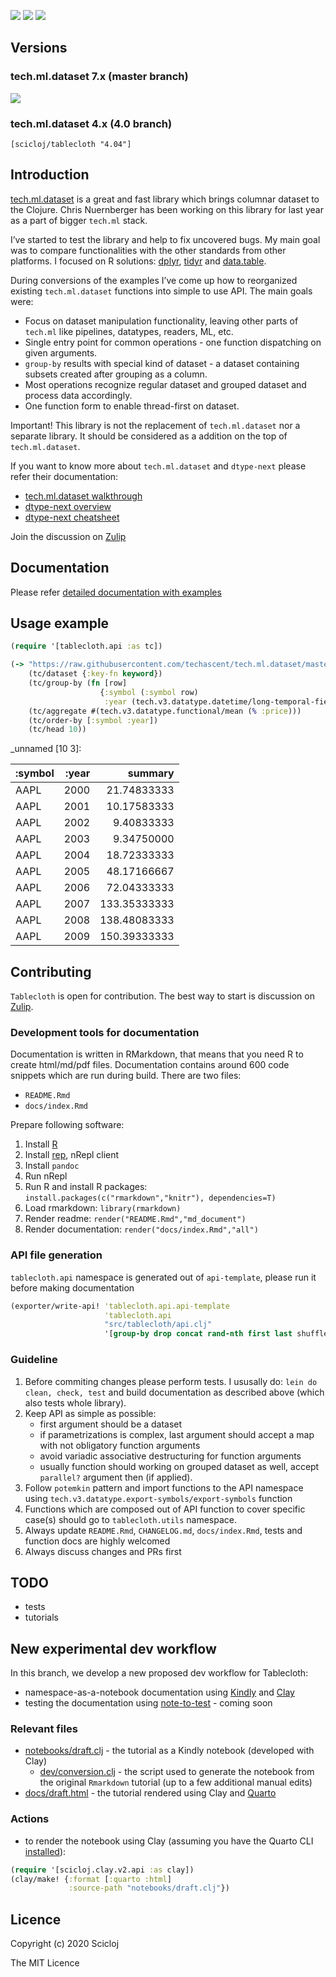 [![](https://img.shields.io/clojars/v/scicloj/tablecloth)](https://clojars.org/scicloj/tablecloth)
[![](https://api.travis-ci.org/scicloj/tablecloth.svg?branch=master)](https://travis-ci.org/github/scicloj/tablecloth)
[![](https://img.shields.io/badge/zulip-discussion-yellowgreen)](https://clojurians.zulipchat.com/#narrow/stream/236259-tech.2Eml.2Edataset.2Edev/topic/api)

## Versions

### tech.ml.dataset 7.x (master branch)

[![](https://img.shields.io/clojars/v/scicloj/tablecloth)](https://clojars.org/scicloj/tablecloth)

### tech.ml.dataset 4.x (4.0 branch)

`[scicloj/tablecloth "4.04"]`

## Introduction

[tech.ml.dataset](https://github.com/techascent/tech.ml.dataset) is a
great and fast library which brings columnar dataset to the Clojure.
Chris Nuernberger has been working on this library for last year as a
part of bigger `tech.ml` stack.

I’ve started to test the library and help to fix uncovered bugs. My main
goal was to compare functionalities with the other standards from other
platforms. I focused on R solutions:
[dplyr](https://dplyr.tidyverse.org/),
[tidyr](https://tidyr.tidyverse.org/) and
[data.table](https://rdatatable.gitlab.io/data.table/).

During conversions of the examples I’ve come up how to reorganized
existing `tech.ml.dataset` functions into simple to use API. The main
goals were:

-   Focus on dataset manipulation functionality, leaving other parts of
    `tech.ml` like pipelines, datatypes, readers, ML, etc.
-   Single entry point for common operations - one function dispatching
    on given arguments.
-   `group-by` results with special kind of dataset - a dataset
    containing subsets created after grouping as a column.
-   Most operations recognize regular dataset and grouped dataset and
    process data accordingly.
-   One function form to enable thread-first on dataset.

Important! This library is not the replacement of `tech.ml.dataset` nor
a separate library. It should be considered as a addition on the top of
`tech.ml.dataset`.

If you want to know more about `tech.ml.dataset` and `dtype-next` please
refer their documentation:

-   [tech.ml.dataset
    walkthrough](https://techascent.github.io/tech.ml.dataset/walkthrough.html)
-   [dtype-next
    overview](https://cnuernber.github.io/dtype-next/overview.html)
-   [dtype-next
    cheatsheet](https://cnuernber.github.io/dtype-next/cheatsheet.html)

Join the discussion on
[Zulip](https://clojurians.zulipchat.com/#narrow/stream/236259-tech.2Eml.2Edataset.2Edev/topic/api)

## Documentation

Please refer [detailed documentation with
examples](https://scicloj.github.io/tablecloth/index.html)

## Usage example

``` clojure
(require '[tablecloth.api :as tc])
```

``` clojure
(-> "https://raw.githubusercontent.com/techascent/tech.ml.dataset/master/test/data/stocks.csv"
    (tc/dataset {:key-fn keyword})
    (tc/group-by (fn [row]
                    {:symbol (:symbol row)
                     :year (tech.v3.datatype.datetime/long-temporal-field :years (:date row))}))
    (tc/aggregate #(tech.v3.datatype.functional/mean (% :price)))
    (tc/order-by [:symbol :year])
    (tc/head 10))
```

\_unnamed \[10 3\]:

| :symbol | :year |      summary |
|---------|------:|-------------:|
| AAPL    |  2000 |  21.74833333 |
| AAPL    |  2001 |  10.17583333 |
| AAPL    |  2002 |   9.40833333 |
| AAPL    |  2003 |   9.34750000 |
| AAPL    |  2004 |  18.72333333 |
| AAPL    |  2005 |  48.17166667 |
| AAPL    |  2006 |  72.04333333 |
| AAPL    |  2007 | 133.35333333 |
| AAPL    |  2008 | 138.48083333 |
| AAPL    |  2009 | 150.39333333 |

## Contributing

`Tablecloth` is open for contribution. The best way to start is
discussion on
[Zulip](https://clojurians.zulipchat.com/#narrow/stream/236259-tech.2Eml.2Edataset.2Edev/topic/api).

### Development tools for documentation

Documentation is written in RMarkdown, that means that you need R to
create html/md/pdf files. Documentation contains around 600 code
snippets which are run during build. There are two files:

-   `README.Rmd`
-   `docs/index.Rmd`

Prepare following software:

1.  Install [R](https://www.r-project.org/)
2.  Install [rep](https://github.com/eraserhd/rep), nRepl client
3.  Install `pandoc`
4.  Run nRepl
5.  Run R and install R packages:
    `install.packages(c("rmarkdown","knitr"), dependencies=T)`
6.  Load rmarkdown: `library(rmarkdown)`
7.  Render readme: `render("README.Rmd","md_document")`
8.  Render documentation: `render("docs/index.Rmd","all")`

### API file generation

`tablecloth.api` namespace is generated out of `api-template`, please
run it before making documentation

``` clojure
(exporter/write-api! 'tablecloth.api.api-template
                     'tablecloth.api
                     "src/tablecloth/api.clj"
                     '[group-by drop concat rand-nth first last shuffle])
```

### Guideline

1.  Before commiting changes please perform tests. I ususally do:
    `lein do clean, check, test` and build documentation as described
    above (which also tests whole library).
2.  Keep API as simple as possible:
    -   first argument should be a dataset
    -   if parametrizations is complex, last argument should accept a
        map with not obligatory function arguments
    -   avoid variadic associative destructuring for function arguments
    -   usually function should working on grouped dataset as well,
        accept `parallel?` argument then (if applied).
3.  Follow `potemkin` pattern and import functions to the API namespace
    using `tech.v3.datatype.export-symbols/export-symbols` function
4.  Functions which are composed out of API function to cover specific
    case(s) should go to `tablecloth.utils` namespace.
5.  Always update `README.Rmd`, `CHANGELOG.md`, `docs/index.Rmd`, tests
    and function docs are highly welcomed
6.  Always discuss changes and PRs first

## TODO

-   tests
-   tutorials

## New experimental dev workflow

In this branch, we develop a new proposed dev workflow for Tablecloth:
- namespace-as-a-notebook documentation using [Kindly](https://scicloj.github.io/kindly) and [Clay](https://scicloj.github.io/clay)
- testing the documentation using [note-to-test](https://github.com/scicloj/note-to-test) - coming soon

### Relevant files
- [notebooks/draft.clj](notebooks/draft.clj) - the tutorial as a Kindly notebook (developed with Clay)
  - [dev/conversion.clj](dev/conversion.clj) - the script used to generate the notebook from the original `Rmarkdown` tutorial (up to a few additional manual edits)
- [docs/draft.html](docs/draft.html) - the tutorial rendered using Clay and [Quarto](https://quarto.org/)

### Actions
- to render the notebook using Clay (assuming you have the Quarto CLI [installed](https://quarto.org/docs/get-started/)):
```clj
(require '[scicloj.clay.v2.api :as clay])
(clay/make! {:format [:quarto :html]
             :source-path "notebooks/draft.clj"})
```

## Licence

Copyright (c) 2020 Scicloj

The MIT Licence

